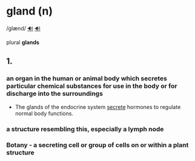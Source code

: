 # gland (n)

/ɡlænd/ [🔊](https://www.oxfordlearnersdictionaries.com/media/english/uk_pron/g/gla/gland/gland__gb_2.mp3) [🔊](https://www.oxfordlearnersdictionaries.com/media/english/us_pron/g/gla/gland/gland__us_1.mp3)

plural **glands**

## 1.

### an organ in the human or animal body which secretes particular chemical substances for use in the body or for discharge into the surroundings

- The glands of the endocrine system [secrete](../s/secrete-v.md#of-a-cell-gland-or-organ-produce-and-discharge-a-substance) hormones to regulate normal body functions.

### a structure resembling this, especially a lymph node

### Botany - a secreting cell or group of cells on or within a plant structure